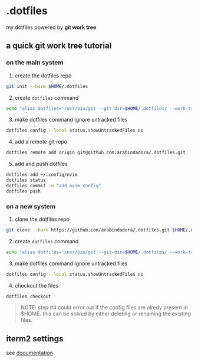 # .dotfiles
my dotfiles powered by **git work tree**

## a quick git work tree tutorial
### on the main system
1. create the dotfiles repo
```sh
git init --bare $HOME/.dotfiles
```

2. create `dotfiles` command
```sh
echo "alias dotfiles='/usr/bin/git --git-dir=$HOME/.dotfiles/ --work-tree=$HOME'" >> $HOME/.zshrc
```

3. make dotfiles command ignore untracked files
```sh
dotfiles config --local status.showUntrackedFiles no
```

4. add a remote git repo
```sh
dotfiles remote add origin git@github.com:arabindadora/.dotfiles.git
```

5. add and push dotfiles
```sh
dotfiles add ~/.config/nvim
dotfiles status
dotfiles commit -m "add nvim config"
dotfiles push
```

### on a new system
1. clone the dotfiles repo
```sh
git clone --bare https://github.com/arabindadora/.dotfiles.git $HOME/.dotfiles
```

2. create `dotfiles` command
```sh
echo "alias dotfiles='/usr/bin/git --git-dir=$HOME/.dotfiles/ --work-tree=$HOME'" >> $HOME/.zshrc
```

3. make dotfiles command ignore untracked files
```sh
dotfiles config --local status.showUntrackedFiles no
```

4. checkout the files
```sh
dotfiles checkout
```

> NOTE: step #4 could error out if the config files are alredy present in $HOME.
> this can be solved by either deleting or renaming the existing files.

## iterm2 settings
see [documentation](https://gitlab.com/gnachman/iterm2/-/wikis/Move-Settings-Between-Machines#back-up-user-defaults)
